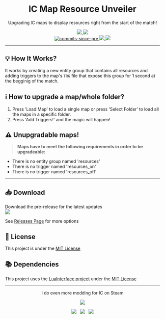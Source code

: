 <div align="center">
  <h1>IC Map Resource Unveiler</h1>
  <p>Upgrading IC maps to display resources right from the start of the match!</p>
</div>

<p align="center">
  <a title="License" href="https://github.com/meitarazar/IC-Map-Resource-Unveiler/blob/master/LICENSE">
    <img src="https://img.shields.io/github/license/meitarazar/IC-Map-Resource-Unveiler?style=plastic" />
  </a>
  <a href="https://discord.io/playic">
    <img src="https://img.shields.io/discord/203368188359081984?logo=discord&logoColor=white&color=5865f2&style=plastic" />
  </a><br>
  
  <!--<img src="https://img.shields.io/github/commits-since/meitarazar/IC-Map-Resource-Unveiler/latest?style=plastic" />
  <a href="https://github.com/meitarazar/IC-Map-Resource-Unveiler/releases/latest">
    <img alt="GitHub release (latest by date)" src="https://img.shields.io/github/v/release/meitarazar/IC-Map-Resource-Unveiler?style=plastic" />
  </a>
  <a href="https://github.com/meitarazar/IC-Map-Resource-Unveiler/releases/latest">
    <img alt="GitHub Release Date" src="https://img.shields.io/github/release-date/meitarazar/IC-Map-Resource-Unveiler?style=plastic" />
  </a>
  <a href="https://github.com/meitarazar/IC-Map-Resource-Unveiler/releases/download/latest/RICIP_Release.rar">
    <img src="https://img.shields.io/github/downloads/meitarazar/IC-Map-Resource-Unveiler/latest/RICIP_Release.rar?style=plastic" />
  </a><br>-->
  
  <a href="//">
    <img alt="commits-since-pre" src="https://img.shields.io/github/commits-since/meitarazar/IC-Map-Resource-Unveiler/latest?include_prereleases&style=plastic" />
  </a>
  <a href="https://github.com/meitarazar/IC-Map-Resource-Unveiler/releases/tag/v0.1.2">
    <img src="https://img.shields.io/github/v/release/meitarazar/IC-Map-Resource-Unveiler?include_prereleases&label=pre%20release&style=plastic" />
  </a>
  <a href="https://github.com/meitarazar/IC-Map-Resource-Unveiler/releases/tag/v0.1.2">
    <img src="https://img.shields.io/github/release-date-pre/meitarazar/IC-Map-Resource-Unveiler?label=pre%20release&style=plastic" />
  </a>
  <!--<a href="https://github.com/meitarazar/IC-Map-Resource-Unveiler/releases/download/v0.1.2/RICIP_Pre-Release.rar">
    <img src="https://img.shields.io/github/downloads-pre/meitarazar/IC-Map-Resource-Unveiler/latest/RICIP_Pre-Release.rar?style=plastic" />
  </a>-->
</p>

---

## :bulb: How It Works?
It works by creating a new entity group that contains all resources and adding triggers to the map's <code>TRG</code> file that expose this group for 1 second at the begginig of the match.

## :information_source: How to upgrade a map/whole folder?
1. Press 'Load Map' to load a single map or press 'Select Folder' to load all the maps in a specific folder.
1. Press 'Add Triggers!' and the magic will happen!

## :warning: Unupgradable maps!
> **Maps have to meet the following requirements in order to be upgradeable:**
- There is no entity group named 'resources'
- There is no trigger named 'resources_on'
- There is no trigger named 'resources_off'

---

## :inbox_tray: Download
<!--Download the latest version
<br><a href="https://github.com/meitarazar/IC-Map-Resource-Unveiler/releases/download/latest/RICIP_Release.rar">
  <img src="https://img.shields.io/github/downloads/meitarazar/IC-Map-Resource-Unveiler/latest/RICIP_Release.rar?style=plastic" />
</a>-->

Download the pre-release for the latest updates
<br><a href="https://github.com/meitarazar/IC-Map-Resource-Unveiler/releases/download/v0.1.2/RICIP_Pre-Release.rar">
  <img src="https://img.shields.io/github/downloads-pre/meitarazar/IC-Map-Resource-Unveiler/latest/RICIP_Pre-Release.rar?style=plastic" />
</a>

See [Releases Page](https://github.com/meitarazar/IC-Map-Resource-Unveiler/releases) for more options


## :scroll: License
This project is under the [MIT License](https://github.com/meitarazar/IC-Map-Resource-Unveiler/blob/master/LICENSE)

## :books: Dependencies
This project uses the [LuaInterface project](https://code.google.com/archive/p/luainterface/) under the [MIT License](https://opensource.org/licenses/MIT)

---

<div align="center">
  <p>I do even more modding for IC on Steam</p>
  <p>
    <a href="https://steamcommunity.com/profiles/76561198024775438"><img src="https://img.shields.io/badge/profile-MightySarion-1387B8?logo=steam&style=for-the-badge" /></a>
  </p>
  <a href="https://steamcommunity.com/sharedfiles/filedetails/?id=2268383111"><img src="https://img.shields.io/badge/mod-Gold_Rush_(Texture_Pack)-gold?logo=steam&style=flat-square" /></a>&nbsp;&nbsp;&nbsp;<a href="https://steamcommunity.com/sharedfiles/filedetails/?id=2080816778"><img src="https://img.shields.io/badge/guide-Relic_IC_Image_Parser_--_User_Guide-blue?logo=steam&style=flat-square" /></a>&nbsp;&nbsp;&nbsp;<a href="https://steamcommunity.com/sharedfiles/filedetails/?id=2177081210"><img src="https://img.shields.io/badge/guide-How_to_Mod_Texture_(TXR)_and_Split--Image_(SPT)_files-blue?logo=steam&style=flat-square" /></a>
</div>
